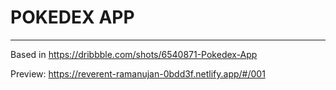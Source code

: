 # POKEDEX APP
---
Based in https://dribbble.com/shots/6540871-Pokedex-App

Preview: https://reverent-ramanujan-0bdd3f.netlify.app/#/001

